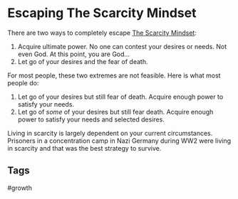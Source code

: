 # Escaping The Scarcity Mindset

There are two ways to completely escape [The Scarcity Mindset](../202308040127/README.md):
1. Acquire ultimate power. No one can contest your desires or needs. Not even God. At this point, you are God...  
2. Let go of your desires and the fear of death.  

For most people, these two extremes are not feasible. Here is what most people do:  
1. Let go of your desires but still fear of death. Acquire enough power to satisfy your needs.  
2. Let go of *some* of your desires but still fear death. Acquire enough power to satisfy your needs and selected desires.  

Living in scarcity is largely dependent on your current circumstances. Prisoners in a concentration camp in Nazi Germany during WW2 were living in scarcity and that was the best strategy to survive. 

## Tags
#growth

